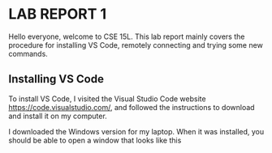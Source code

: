 # **LAB REPORT 1**
Hello everyone, welcome to CSE 15L. This lab report mainly covers the procedure for installing VS Code, remotely connecting and trying some new commands.
## **Installing VS Code**
To install VS Code, I visited the Visual Studio Code website https://code.visualstudio.com/, and followed the instructions to download and install it on my computer. 

I downloaded the Windows version for my laptop. When it was installed, you should be able to open a window that looks like this 

